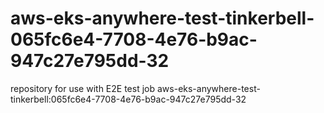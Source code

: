 # aws-eks-anywhere-test-tinkerbell-065fc6e4-7708-4e76-b9ac-947c27e795dd-32
repository for use with E2E test job aws-eks-anywhere-test-tinkerbell:065fc6e4-7708-4e76-b9ac-947c27e795dd-32

